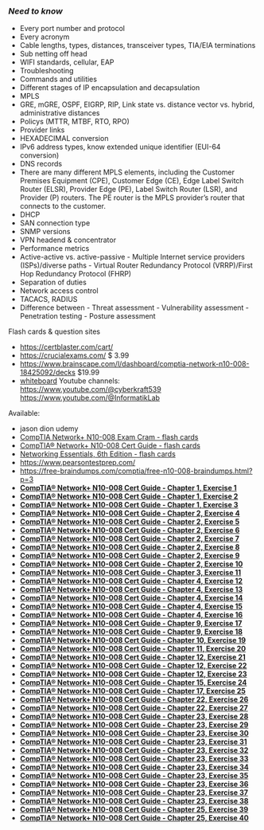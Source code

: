 ### *Need to know*
- Every port number and protocol
- Every acronym
- Cable lengths, types, distances, transceiver types, TIA/EIA terminations
- Sub netting off head
- WIFI standards, cellular, EAP
- Troubleshooting
- Commands and utilities
- Different stages of IP encapsulation and decapsulation
- MPLS
- GRE, mGRE, OSPF, EIGRP, RIP, Link state vs. distance vector vs. hybrid, administrative distances
- Policys (MTTR, MTBF, RTO, RPO)
- Provider links
- HEXADECIMAL conversion
- IPv6 address types, know extended unique identifier (EUI-64 conversion)
- DNS records
- There are many different MPLS elements, including the Customer Premises Equipment (CPE), Customer Edge (CE), Edge Label Switch Router (ELSR), Provider Edge (PE), Label Switch Router (LSR), and Provider (P) routers. The PE router is the MPLS provider’s router that connects to the customer.
- DHCP
- SAN connection type
- SNMP versions
- VPN headend & concentrator
- Performance metrics
- Active-active vs. active-passive - Multiple Internet service providers (ISPs)/diverse paths - Virtual Router Redundancy Protocol (VRRP)/First Hop Redundancy Protocol (FHRP)
- Separation of duties
- Network access control
- TACACS, RADIUS
- Difference between - Threat assessment - Vulnerability assessment - Penetration testing - Posture assessment

Flash cards & question sites
- https://certblaster.com/cart/
- https://crucialexams.com/ $ 3.99
- https://www.brainscape.com/l/dashboard/comptia-network-n10-008-18425092/decks $19.99
- [whiteboard](https://home.pearsonvue.com/Standalone-pages/Whiteboard.aspx)
Youtube channels:
https://www.youtube.com/@cyberkraft539
https://www.youtube.com/@InformatikLab

Available:
- jason dion udemy
- [CompTIA Network+ N10-008 Exam Cram - flash cards](https://ptgmedia.pearsoncmg.com/imprint_downloads/pearsonitcertification/bookreg/9780137375769/flashcards3/index.html?configFile=flashcard_data_goes_here.js)
- [CompTIA® Network+ N10-008 Cert Guide - flash cards](https://ptgmedia.pearsoncmg.com/imprint_downloads/pearsonitcertification/bookreg/9780137449941/flashcards/index.html?configFile=flashcard_data_goes_here.js)
- [Networking Essentials, 6th Edition - flash cards](https://ptgmedia.pearsoncmg.com/imprint_downloads/pearsonitcertification/bookreg/9780137455928/flashcards/index.html?configFile=flashcard_data_goes_here.js)
- https://www.pearsontestprep.com/
- https://free-braindumps.com/comptia/free-n10-008-braindumps.html?p=3
- [**CompTIA® Network+ N10-008 Cert Guide - Chapter 1, Exercise 1**](https://ptgmedia.pearsoncmg.com/imprint_downloads/pearsonitcertification/bookreg/9780137449941/activities/activity_1/index.html)
- [**CompTIA® Network+ N10-008 Cert Guide - Chapter 1, Exercise 2**](https://ptgmedia.pearsoncmg.com/imprint_downloads/pearsonitcertification/bookreg/9780137449941/activities/activity_2/index.html)
- [**CompTIA® Network+ N10-008 Cert Guide - Chapter 1, Exercise 3**](https://ptgmedia.pearsoncmg.com/imprint_downloads/pearsonitcertification/bookreg/9780137449941/activities/activity_3/index.html)
- [**CompTIA® Network+ N10-008 Cert Guide - Chapter 2, Exercise 4**](https://ptgmedia.pearsoncmg.com/imprint_downloads/pearsonitcertification/bookreg/9780137449941/activities/activity_4/index.html)
- [**CompTIA® Network+ N10-008 Cert Guide - Chapter 2, Exercise 5**](https://ptgmedia.pearsoncmg.com/imprint_downloads/pearsonitcertification/bookreg/9780137449941/activities/activity_5/index.html)
- [**CompTIA® Network+ N10-008 Cert Guide - Chapter 2, Exercise 6**](https://ptgmedia.pearsoncmg.com/imprint_downloads/pearsonitcertification/bookreg/9780137449941/activities/activity_6/index.html)
- [**CompTIA® Network+ N10-008 Cert Guide - Chapter 2, Exercise 7**](https://ptgmedia.pearsoncmg.com/imprint_downloads/pearsonitcertification/bookreg/9780137449941/activities/activity_7/index.html)
- [**CompTIA® Network+ N10-008 Cert Guide - Chapter 2, Exercise 8**](https://ptgmedia.pearsoncmg.com/imprint_downloads/pearsonitcertification/bookreg/9780137449941/activities/activity_8/index.html)
- [**CompTIA® Network+ N10-008 Cert Guide - Chapter 2, Exercise 9**](https://ptgmedia.pearsoncmg.com/imprint_downloads/pearsonitcertification/bookreg/9780137449941/activities/activity_9/index.html)
- [**CompTIA® Network+ N10-008 Cert Guide - Chapter 2, Exercise 10**](https://ptgmedia.pearsoncmg.com/imprint_downloads/pearsonitcertification/bookreg/9780137449941/activities/activity_10/index.html)
- [**CompTIA® Network+ N10-008 Cert Guide - Chapter 3, Exercise 11**](https://ptgmedia.pearsoncmg.com/imprint_downloads/pearsonitcertification/bookreg/9780137449941/activities/activity_11/index.html)
- [**CompTIA® Network+ N10-008 Cert Guide - Chapter 4, Exercise 12**](https://ptgmedia.pearsoncmg.com/imprint_downloads/pearsonitcertification/bookreg/9780137449941/activities/activity_12/index.html)
- [**CompTIA® Network+ N10-008 Cert Guide - Chapter 4, Exercise 13**](https://ptgmedia.pearsoncmg.com/imprint_downloads/pearsonitcertification/bookreg/9780137449941/activities/activity_13/index.html)
- [**CompTIA® Network+ N10-008 Cert Guide - Chapter 4, Exercise 14**](https://ptgmedia.pearsoncmg.com/imprint_downloads/pearsonitcertification/bookreg/9780137449941/activities/activity_14/index.html)
- [**CompTIA® Network+ N10-008 Cert Guide - Chapter 4, Exercise 15**](https://ptgmedia.pearsoncmg.com/imprint_downloads/pearsonitcertification/bookreg/9780137449941/activities/activity_15/index.html)
- [**CompTIA® Network+ N10-008 Cert Guide - Chapter 4, Exercise 16**](https://ptgmedia.pearsoncmg.com/imprint_downloads/pearsonitcertification/bookreg/9780137449941/activities/activity_16/index.html)
- [**CompTIA® Network+ N10-008 Cert Guide - Chapter 9, Exercise 17**](https://ptgmedia.pearsoncmg.com/imprint_downloads/pearsonitcertification/bookreg/9780137449941/activities/activity_17/index.html)
- [**CompTIA® Network+ N10-008 Cert Guide - Chapter 9, Exercise 18**](https://ptgmedia.pearsoncmg.com/imprint_downloads/pearsonitcertification/bookreg/9780137449941/activities/activity_18/index.html)
- [**CompTIA® Network+ N10-008 Cert Guide - Chapter 10, Exercise 19**](https://ptgmedia.pearsoncmg.com/imprint_downloads/pearsonitcertification/bookreg/9780137449941/activities/activity_19/index.html)
- [**CompTIA® Network+ N10-008 Cert Guide - Chapter 11, Exercise 20**](https://ptgmedia.pearsoncmg.com/imprint_downloads/pearsonitcertification/bookreg/9780137449941/activities/activity_20/index.html)
- [**CompTIA® Network+ N10-008 Cert Guide - Chapter 12, Exercise 21**](https://ptgmedia.pearsoncmg.com/imprint_downloads/pearsonitcertification/bookreg/9780137449941/activities/activity_21/index.html)
- [**CompTIA® Network+ N10-008 Cert Guide - Chapter 12, Exercise 22**](https://ptgmedia.pearsoncmg.com/imprint_downloads/pearsonitcertification/bookreg/9780137449941/activities/activity_22/index.html)
- [**CompTIA® Network+ N10-008 Cert Guide - Chapter 12, Exercise 23**](https://ptgmedia.pearsoncmg.com/imprint_downloads/pearsonitcertification/bookreg/9780137449941/activities/activity_23/index.html)
- [**CompTIA® Network+ N10-008 Cert Guide - Chapter 15, Exercise 24**](https://ptgmedia.pearsoncmg.com/imprint_downloads/pearsonitcertification/bookreg/9780137449941/activities/activity_24/index.html)
- [**CompTIA® Network+ N10-008 Cert Guide - Chapter 17, Exercise 25**](https://ptgmedia.pearsoncmg.com/imprint_downloads/pearsonitcertification/bookreg/9780137449941/activities/activity_25/index.html)
- [**CompTIA® Network+ N10-008 Cert Guide - Chapter 22, Exercise 26**](https://ptgmedia.pearsoncmg.com/imprint_downloads/pearsonitcertification/bookreg/9780137449941/activities/activity_26/index.html)
- [**CompTIA® Network+ N10-008 Cert Guide - Chapter 22, Exercise 27**](https://ptgmedia.pearsoncmg.com/imprint_downloads/pearsonitcertification/bookreg/9780137449941/activities/activity_27/index.html)
- [**CompTIA® Network+ N10-008 Cert Guide - Chapter 23, Exercise 28**](https://ptgmedia.pearsoncmg.com/imprint_downloads/pearsonitcertification/bookreg/9780137449941/activities/activity_28/index.html)
- [**CompTIA® Network+ N10-008 Cert Guide - Chapter 23, Exercise 29**](https://ptgmedia.pearsoncmg.com/imprint_downloads/pearsonitcertification/bookreg/9780137449941/activities/activity_29/index.html)
- [**CompTIA® Network+ N10-008 Cert Guide - Chapter 23, Exercise 30**](https://ptgmedia.pearsoncmg.com/imprint_downloads/pearsonitcertification/bookreg/9780137449941/activities/activity_30/index.html)
- [**CompTIA® Network+ N10-008 Cert Guide - Chapter 23, Exercise 31**](https://ptgmedia.pearsoncmg.com/imprint_downloads/pearsonitcertification/bookreg/9780137449941/activities/activity_31/index.html)
- [**CompTIA® Network+ N10-008 Cert Guide - Chapter 23, Exercise 32**](https://ptgmedia.pearsoncmg.com/imprint_downloads/pearsonitcertification/bookreg/9780137449941/activities/activity_32/index.html)
- [**CompTIA® Network+ N10-008 Cert Guide - Chapter 23, Exercise 33**](https://ptgmedia.pearsoncmg.com/imprint_downloads/pearsonitcertification/bookreg/9780137449941/activities/activity_33/index.html)
- [**CompTIA® Network+ N10-008 Cert Guide - Chapter 23, Exercise 34**](https://ptgmedia.pearsoncmg.com/imprint_downloads/pearsonitcertification/bookreg/9780137449941/activities/activity_34/index.html)
- [**CompTIA® Network+ N10-008 Cert Guide - Chapter 23, Exercise 35**](https://ptgmedia.pearsoncmg.com/imprint_downloads/pearsonitcertification/bookreg/9780137449941/activities/activity_35/index.html)
- [**CompTIA® Network+ N10-008 Cert Guide - Chapter 23, Exercise 36**](https://ptgmedia.pearsoncmg.com/imprint_downloads/pearsonitcertification/bookreg/9780137449941/activities/activity_36/index.html)
- [**CompTIA® Network+ N10-008 Cert Guide - Chapter 23, Exercise 37**](https://ptgmedia.pearsoncmg.com/imprint_downloads/pearsonitcertification/bookreg/9780137449941/activities/activity_37/index.html)
- [**CompTIA® Network+ N10-008 Cert Guide - Chapter 23, Exercise 38**](https://ptgmedia.pearsoncmg.com/imprint_downloads/pearsonitcertification/bookreg/9780137449941/activities/activity_38/index.html)
- [**CompTIA® Network+ N10-008 Cert Guide - Chapter 25, Exercise 39**](https://ptgmedia.pearsoncmg.com/imprint_downloads/pearsonitcertification/bookreg/9780137449941/activities/activity_39/index.html)
- [**CompTIA® Network+ N10-008 Cert Guide - Chapter 25, Exercise 40**](https://ptgmedia.pearsoncmg.com/imprint_downloads/pearsonitcertification/bookreg/9780137449941/activities/activity_40/index.html)